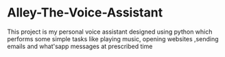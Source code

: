 # Alley-The-Voice-Assistant
This project is my personal voice assistant designed using python which performs some simple tasks like playing  music, opening websites ,sending emails and what'sapp messages at prescribed time
